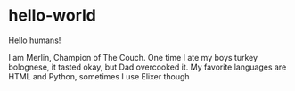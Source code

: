 # hello-world

Hello humans!

I am Merlin, Champion of The Couch.
One time I ate my boys turkey bolognese, it tasted okay, but Dad overcooked it.
My favorite languages are HTML and Python, sometimes I use Elixer though
